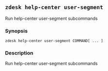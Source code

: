 ## `zdesk help-center user-segment`

Run help-center user-segment subcommands

### Synopsis

    zdesk help-center user-segment COMMAND[ ... ]

### Description

Run help-center user-segment subcommands


